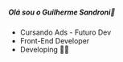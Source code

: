 ##### Olá sou o Guilherme Sandroni👋
* Cursando Ads - Futuro Dev
* Front-End Developer
* Developing 👨‍💻
